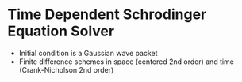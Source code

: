 # Time Dependent Schrodinger Equation Solver

* Initial condition is a Gaussian wave packet
* Finite difference schemes in space (centered 2nd order) and time (Crank-Nicholson 2nd order)